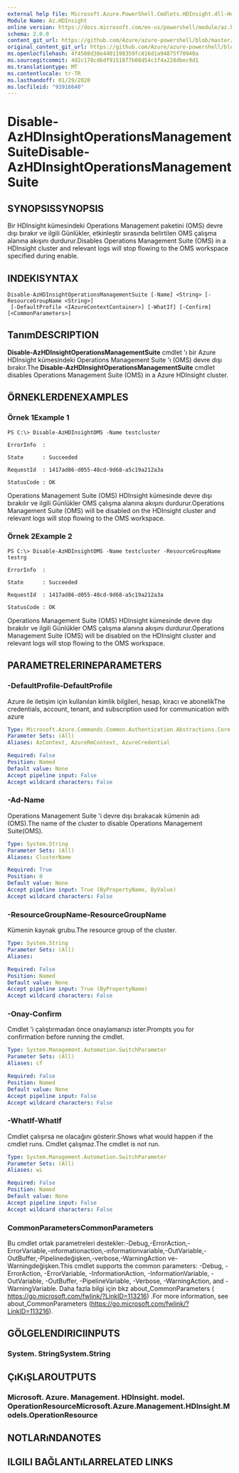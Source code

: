 ```yaml
---
external help file: Microsoft.Azure.PowerShell.Cmdlets.HDInsight.dll-Help.xml
Module Name: Az.HDInsight
online version: https://docs.microsoft.com/en-us/powershell/module/az.hdinsight/disable-azhdinsightoperationsmanagementsuite
schema: 2.0.0
content_git_url: https://github.com/Azure/azure-powershell/blob/master/src/HDInsight/HDInsight/help/Disable-AzHDInsightOperationsManagementSuite.md
original_content_git_url: https://github.com/Azure/azure-powershell/blob/master/src/HDInsight/HDInsight/help/Disable-AzHDInsightOperationsManagementSuite.md
ms.openlocfilehash: 4f4508d38e4401198359fc816d1a94875f70940a
ms.sourcegitcommit: 4d2c178cd6df9151877b08d54c1f4a228dbec9d1
ms.translationtype: MT
ms.contentlocale: tr-TR
ms.lasthandoff: 01/29/2020
ms.locfileid: "93916640"
---
```

# <span data-ttu-id="bd279-101">Disable-AzHDInsightOperationsManagementSuite</span><span class="sxs-lookup"><span data-stu-id="bd279-101">Disable-AzHDInsightOperationsManagementSuite</span></span>

## <span data-ttu-id="bd279-102">SYNOPSIS</span><span class="sxs-lookup"><span data-stu-id="bd279-102">SYNOPSIS</span></span>
<span data-ttu-id="bd279-103">Bir HDInsight kümesindeki Operations Management paketini (OMS) devre dışı bırakır ve ilgili Günlükler, etkinleştir sırasında belirtilen OMS çalışma alanına akışını durdurur.</span><span class="sxs-lookup"><span data-stu-id="bd279-103">Disables Operations Management Suite (OMS) in a HDInsight cluster and relevant logs will stop flowing to the OMS workspace specified during enable.</span></span>

## <span data-ttu-id="bd279-104">INDEKI</span><span class="sxs-lookup"><span data-stu-id="bd279-104">SYNTAX</span></span>

```
Disable-AzHDInsightOperationsManagementSuite [-Name] <String> [-ResourceGroupName <String>]
 [-DefaultProfile <IAzureContextContainer>] [-WhatIf] [-Confirm] [<CommonParameters>]
```

## <span data-ttu-id="bd279-105">Tanım</span><span class="sxs-lookup"><span data-stu-id="bd279-105">DESCRIPTION</span></span>
<span data-ttu-id="bd279-106">**Disable-AzHDInsightOperationsManagementSuite** cmdlet 'ı bir Azure HDInsight kümesindeki Operations Management Suite 'ı (OMS) devre dışı bırakır.</span><span class="sxs-lookup"><span data-stu-id="bd279-106">The **Disable-AzHDInsightOperationsManagementSuite** cmdlet disables Operations Management Suite (OMS) in a Azure HDInsight cluster.</span></span>

## <span data-ttu-id="bd279-107">ÖRNEKLERDEN</span><span class="sxs-lookup"><span data-stu-id="bd279-107">EXAMPLES</span></span>

### <span data-ttu-id="bd279-108">Örnek 1</span><span class="sxs-lookup"><span data-stu-id="bd279-108">Example 1</span></span>
```
PS C:\> Disable-AzHDInsightOMS -Name testcluster

ErrorInfo  :

State      : Succeeded

RequestId  : 1417ad86-d055-48cd-9d68-a5c19a212a3a

StatusCode : OK
```

<span data-ttu-id="bd279-109">Operations Management Suite (OMS) HDInsight kümesinde devre dışı bırakılır ve ilgili Günlükler OMS çalışma alanına akışını durdurur.</span><span class="sxs-lookup"><span data-stu-id="bd279-109">Operations Management Suite (OMS) will be disabled on the HDInsight cluster and relevant logs will stop flowing to the OMS workspace.</span></span>

### <span data-ttu-id="bd279-110">Örnek 2</span><span class="sxs-lookup"><span data-stu-id="bd279-110">Example 2</span></span>
```
PS C:\> Disable-AzHDInsightOMS -Name testcluster -ResourceGroupName testrg

ErrorInfo  :

State      : Succeeded

RequestId  : 1417ad86-d055-48cd-9d68-a5c19a212a3a

StatusCode : OK
```

<span data-ttu-id="bd279-111">Operations Management Suite (OMS) HDInsight kümesinde devre dışı bırakılır ve ilgili Günlükler OMS çalışma alanına akışını durdurur.</span><span class="sxs-lookup"><span data-stu-id="bd279-111">Operations Management Suite (OMS) will be disabled on the HDInsight cluster and relevant logs will stop flowing to the OMS workspace.</span></span>

## <span data-ttu-id="bd279-112">PARAMETRELERINE</span><span class="sxs-lookup"><span data-stu-id="bd279-112">PARAMETERS</span></span>

### <span data-ttu-id="bd279-113">-DefaultProfile</span><span class="sxs-lookup"><span data-stu-id="bd279-113">-DefaultProfile</span></span>
<span data-ttu-id="bd279-114">Azure ile iletişim için kullanılan kimlik bilgileri, hesap, kiracı ve abonelik</span><span class="sxs-lookup"><span data-stu-id="bd279-114">The credentials, account, tenant, and subscription used for communication with azure</span></span>

```yaml
Type: Microsoft.Azure.Commands.Common.Authentication.Abstractions.Core.IAzureContextContainer
Parameter Sets: (All)
Aliases: AzContext, AzureRmContext, AzureCredential

Required: False
Position: Named
Default value: None
Accept pipeline input: False
Accept wildcard characters: False
```

### <span data-ttu-id="bd279-115">-Ad</span><span class="sxs-lookup"><span data-stu-id="bd279-115">-Name</span></span>
<span data-ttu-id="bd279-116">Operations Management Suite 'i devre dışı bırakacak kümenin adı (OMS).</span><span class="sxs-lookup"><span data-stu-id="bd279-116">The name of the cluster to disable Operations Management Suite(OMS).</span></span>

```yaml
Type: System.String
Parameter Sets: (All)
Aliases: ClusterName

Required: True
Position: 0
Default value: None
Accept pipeline input: True (ByPropertyName, ByValue)
Accept wildcard characters: False
```

### <span data-ttu-id="bd279-117">-ResourceGroupName</span><span class="sxs-lookup"><span data-stu-id="bd279-117">-ResourceGroupName</span></span>
<span data-ttu-id="bd279-118">Kümenin kaynak grubu.</span><span class="sxs-lookup"><span data-stu-id="bd279-118">The resource group of the cluster.</span></span>

```yaml
Type: System.String
Parameter Sets: (All)
Aliases:

Required: False
Position: Named
Default value: None
Accept pipeline input: True (ByPropertyName)
Accept wildcard characters: False
```

### <span data-ttu-id="bd279-119">-Onay</span><span class="sxs-lookup"><span data-stu-id="bd279-119">-Confirm</span></span>
<span data-ttu-id="bd279-120">Cmdlet 'i çalıştırmadan önce onaylamanızı ister.</span><span class="sxs-lookup"><span data-stu-id="bd279-120">Prompts you for confirmation before running the cmdlet.</span></span>

```yaml
Type: System.Management.Automation.SwitchParameter
Parameter Sets: (All)
Aliases: cf

Required: False
Position: Named
Default value: None
Accept pipeline input: False
Accept wildcard characters: False
```

### <span data-ttu-id="bd279-121">-WhatIf</span><span class="sxs-lookup"><span data-stu-id="bd279-121">-WhatIf</span></span>
<span data-ttu-id="bd279-122">Cmdlet çalışırsa ne olacağını gösterir.</span><span class="sxs-lookup"><span data-stu-id="bd279-122">Shows what would happen if the cmdlet runs.</span></span> <span data-ttu-id="bd279-123">Cmdlet çalışmaz.</span><span class="sxs-lookup"><span data-stu-id="bd279-123">The cmdlet is not run.</span></span>

```yaml
Type: System.Management.Automation.SwitchParameter
Parameter Sets: (All)
Aliases: wi

Required: False
Position: Named
Default value: None
Accept pipeline input: False
Accept wildcard characters: False
```

### <span data-ttu-id="bd279-124">CommonParameters</span><span class="sxs-lookup"><span data-stu-id="bd279-124">CommonParameters</span></span>
<span data-ttu-id="bd279-125">Bu cmdlet ortak parametreleri destekler:-Debug,-ErrorAction,-ErrorVariable,-ınformationaction,-ınformationvariable,-OutVariable,-OutBuffer,-Pipelinedeğişken,-verbose,-WarningAction ve-Warningdeğişken.</span><span class="sxs-lookup"><span data-stu-id="bd279-125">This cmdlet supports the common parameters: -Debug, -ErrorAction, -ErrorVariable, -InformationAction, -InformationVariable, -OutVariable, -OutBuffer, -PipelineVariable, -Verbose, -WarningAction, and -WarningVariable.</span></span> <span data-ttu-id="bd279-126">Daha fazla bilgi için bkz about_CommonParameters ( https://go.microsoft.com/fwlink/?LinkID=113216) .</span><span class="sxs-lookup"><span data-stu-id="bd279-126">For more information, see about_CommonParameters (https://go.microsoft.com/fwlink/?LinkID=113216).</span></span>

## <span data-ttu-id="bd279-127">GÖLGELENDIRICI</span><span class="sxs-lookup"><span data-stu-id="bd279-127">INPUTS</span></span>

### <span data-ttu-id="bd279-128">System. String</span><span class="sxs-lookup"><span data-stu-id="bd279-128">System.String</span></span>

## <span data-ttu-id="bd279-129">ÇıKıŞLAR</span><span class="sxs-lookup"><span data-stu-id="bd279-129">OUTPUTS</span></span>

### <span data-ttu-id="bd279-130">Microsoft. Azure. Management. HDInsight. model. OperationResource</span><span class="sxs-lookup"><span data-stu-id="bd279-130">Microsoft.Azure.Management.HDInsight.Models.OperationResource</span></span>

## <span data-ttu-id="bd279-131">NOTLARıNDA</span><span class="sxs-lookup"><span data-stu-id="bd279-131">NOTES</span></span>

## <span data-ttu-id="bd279-132">ILGILI BAĞLANTıLAR</span><span class="sxs-lookup"><span data-stu-id="bd279-132">RELATED LINKS</span></span>

